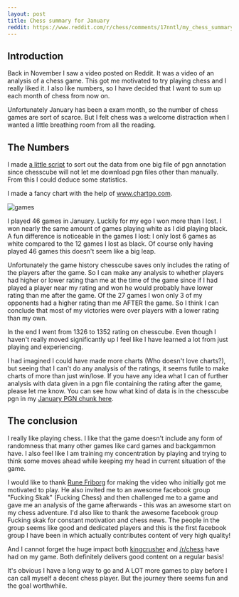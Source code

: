 ```yaml
---
layout: post
title: Chess summary for January
reddit: https://www.reddit.com/r/chess/comments/17nntl/my_chess_summary_for_january/ 
---
```


Introduction
------------

Back in November I saw a video posted on Reddit. It was a video of an analysis of a chess game. This got me motivated to try playing chess and I really liked it. I also like numbers, so I have decided that I want to sum up each month of chess from now on. 

Unfortunately January has been a exam month, so the number of chess games are sort of scarce. But I felt chess was a welcome distraction when I wanted a little breathing room from all the reading.

The Numbers
-----------

I made <a href="https://github.com/madsravn/pgn-divider/blob/master/divider.sh">a little script</a> to sort out the data from one big file of pgn annotation since chesscube will not let me download pgn files other than manually. From this I could deduce some statistics.

I made a fancy chart with the help of <a href="https://www.chartgo.com">www.chartgo.com</a>. 

<img src="https://madsravn.dk/images/chess1.png" alt="games" />

I played 46 games in January. Luckily for my ego I won more than I lost. I won nearly the same amount of games playing white as I did playing black. A fun difference is noticeable in the games I lost: I only lost 6 games as white compared to the 12 games I lost as black. Of course only having played 46 games this doesn't seem like a big leap.

Unfortunately the game history chesscube saves only includes the rating of the players after the game. So I can make any analysis to whether players had higher or lower rating than me at the time of the game since if I had played a player near my rating and won he would probably have lower rating than me after the game. Of the 27 games I won only 3 of my opponents had a higher rating than me AFTER the game. So I think I can conclude that most of my victories were over players with a lower rating than my own.


In the end I went from 1326 to 1352 rating on chesscube. Even though I haven't really moved significantly up I feel like I have learned a lot from just playing and experiencing.

I had imagined I could have made more charts (Who doesn't love charts?), but seeing that I can't do any analysis of the ratings, it seems futile to make charts of more than just win/lose. If you have any idea what I can of further analysis with data given in a pgn file containing the rating after the game, please let me know. You can see how what kind of data is in the chesscube pgn in my <a href="https://github.com/madsravn/pgn-divider/blob/master/january-2013.pgn">January PGN chunk here</a>.

The conclusion
--------------

I really like playing chess. I like that the game doesn't include any form of randomness that many other games like card games and backgammon have. I also feel like I am training my concentration by playing and trying to think some moves ahead while keeping my head in current situation of the game.

I would like to thank <a href="https://www.youtube.com/user/Ruxistico/videos?view=0">Rune Friborg</a> for making the video who initially got me motivated to play. He also invited me to an awesome facebook group "Fucking Skak" (Fucking Chess) and then challenged me to a game and gave me an analysis of the game afterwards - this was an awesome start on my chess adventure. I'd also like to thank the awesome facebook group Fucking skak for constant motivation and chess news. The people in the group seems like good and dedicated players and this is the first facebook group I have been in which actually contributes content of very high quality!

And I cannot forget the huge impact both <a href="https://www.youtube.com/user/kingscrusher">kingcrusher</a> and <a href="https://www.reddit.com/r/chess">/r/chess</a> have had on my game. Both definitely delivers good content on a regular basis!

It's obvious I have a long way to go and A LOT more games to play before I can call myself a decent chess player. But the journey there seems fun and the goal worthwhile.

